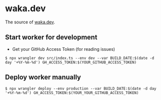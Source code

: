 # waka.dev

The source of [waka.dev](https://waka.dev).

## Start worker for development

- Get your GitHub Access Token (for reading issues)

```
$ npx wrangler dev src/index.ts --env dev --var BUILD_DATE:$(date -d day '+%Y-%m-%d') GH_ACCESS_TOKEN:$(YOUR_GITHUB_ACCESS_TOKEN)
```

## Deploy worker manually

```
$ npx wrangler deploy --env production --var BUILD_DATE:$(date -d day '+%Y-%m-%d') GH_ACCESS_TOKEN:$(YOUR_YOUR_GITHUB_ACCESS_TOKEN)
```
